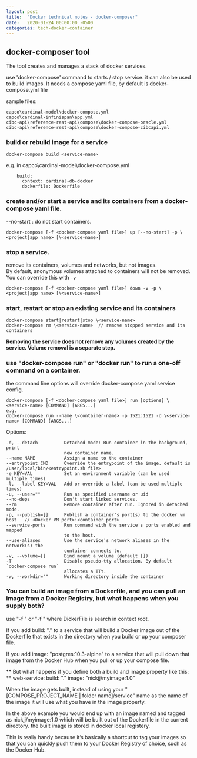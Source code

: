 ```yaml
---
layout: post
title:  "Docker technical notes - docker-composer"
date:   2020-01-24 00:00:00 -0500
categories: tech-docker-container
---
```


## docker-composer tool

The tool creates and manages a stack of docker services.

use 'docker-compose' command to starts / stop service. it can also be used to build images. It needs a compose yaml file, by default is docker-compose.yml file

sample files:

	capco\cardinal-model\docker-compose.yml
	capco\cardinal-infinispan\app.yml
	cibc-api\reference-rest-api\compose\docker-compose-oracle.yml
	cibc-api\reference-rest-api\compose\docker-compose-cibcapi.yml

### build or rebuild image for a service

	docker-compose build <service-name> 	
	
e.g. in capco\cardinal-model\docker-compose.yml
	
		build:
		  context: cardinal-db-docker
		  dockerfile: Dockerfile

### create and/or start a service and its containers from a docker-compose yaml file. 

--no-start : do not start containers.
	
	docker-compose [-f <docker-compose yaml file>] up [--no-start] -p \<project|app name> [\<service-name>]

### stop a service. 

remove its containers, volumes and networks, but not images. 		
By default, anonymous volumes attached to containers will not be removed. You can override this with `-v`
  
	docker-compose [-f <docker-compose yaml file>] down -v -p \<project|app name> [\<service-name>]	
	
### start, restart or stop an existing service and its containers

	docker-compose start|restart|stop \<service-name>  
	docker-compose rm \<service-name>  // remove stopped service and its containers
	
  **Removing the service does not remove any volumes created by the service. Volume removal is a separate step.**

### use "docker-compose run" or "docker run" to run a one-off command on a container. 

the command line options will override 		docker-compose yaml service config.

	docker-compose [-f <docker-compose yaml file>] run [options] \<service-name> [COMMAND] [ARGS...]
	e.g. 
	docker-compose run --name \<container-name> -p 1521:1521 -d \<service-name>	[COMMAND] [ARGS...]
	
Options:

    -d, --detach          Detached mode: Run container in the background, print
                          new container name.
    --name NAME           Assign a name to the container
    --entrypoint CMD      Override the entrypoint of the image.	default is /user/local/bin/<entrypoint.sh file>
    -e KEY=VAL            Set an environment variable (can be used multiple times)
    -l, --label KEY=VAL   Add or override a label (can be used multiple times)
    -u, --user=""         Run as specified username or uid
    --no-deps             Don't start linked services.
    --rm                  Remove container after run. Ignored in detached mode.
    -p, --publish=[]      Publish a container's port(s) to the docker vm host	// <Docker VM port>:<container port>
    --service-ports       Run command with the service's ports enabled and mapped
                          to the host.
    --use-aliases         Use the service's network aliases in the network(s) the
                          container connects to.
    -v, --volume=[]       Bind mount a volume (default [])	
    -T                    Disable pseudo-tty allocation. By default `docker-compose run`
                          allocates a TTY.
    -w, --workdir=""      Working directory inside the container
	
	
### You can build an image from a Dockerfile, and you can pull an image from a Docker Registry, but what happens when you supply both?  

use "-f <absolute path to DockerFile>" or "-f <relative path to DockerFile>" where DickerFile is search in context root. 

If you add build: "." to a service that will build a Docker image out of the Dockerfile that exists in the directory when you build or up your composer file.

If you add image: "postgres:10.3-alpine" to a service that will pull down that image from the Docker Hub when you pull or up your compose file.	

** But what happens if you define both a build and image property like this: **
	web-service:
	  build: "."
	  image: "nickjj/myimage:1.0"

When the image gets built, instead of using your "[COMPOSE_PROJECT_NAME | folder name]/service" name as the name of the image it will use what you have in the image property.

In the above example you would end up with an image named and tagged as nickjj/myimage:1.0 which will be built out of the Dockerfile in the current directory. the built image is stored in docker local registery.

This is really handy because it’s basically a shortcut to tag your images so that you can quickly push them to your Docker Registry of choice, such as the Docker Hub.

